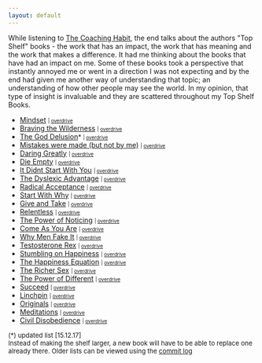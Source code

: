 ```yaml
---
layout: default
---
```


While listening to [The Coaching Habit], the end talks about the authors "Top Shelf" books - the work that has an impact, the work that has meaning and the work that makes a difference. It had me thinking about the books that have had an impact on me. Some of these books took a perspective that instantly annoyed me or went in a direction I was not expecting and by the end had given me another way of understanding that topic; an understanding of how other people may see the world. In my opinion, that type of insight is invaluable and they are scattered throughout my Top Shelf Books.


- [Mindset] <font size="1">| <a href="https://www.overdrive.com/media/233385/mindset">overdrive</a></font>
- [Braving the Wilderness] <font size="1">| <a href="https://www.overdrive.com/media/3198225/braving-the-wilderness">overdrive</a></font>
- [The God Delusion]<font size="2">* </font><font size="1">| <a href="https://www.overdrive.com/media/158168/the-god-delusion">overdrive</a></font>
- [Mistakes were made (but not by me)] <font size="1">| <a href="https://www.overdrive.com/media/573883/mistakes-were-made-but-not-by-me">overdrive</a></font>
- [Daring Greatly] <font size="1">| <a href="https://www.overdrive.com/media/3326143/daring-greatly">overdrive</a></font>
- [Die Empty] <font size="1">| <a href="https://www.overdrive.com/media/1450906/die-empty">overdrive</a></font>
- [It Didnt Start With You] <font size="1">| <a href="https://www.overdrive.com/media/2395059/it-didnt-start-with-you">overdrive</a></font>
- [The Dyslexic Advantage] <font size="1">| <a href="https://www.overdrive.com/media/1940970/the-dyslexic-advantage">overdrive</a></font>
- [Radical Acceptance] <font size="1">| <a href="https://www.overdrive.com/media/2101685/radical-acceptance">overdrive</a></font>
- [Start With Why] <font size="1">| <a href="https://www.overdrive.com/media/3348536/start-with-why">overdrive</a></font>
- [Give and Take] <font size="1">| <a href="https://www.overdrive.com/media/1289602/give-and-take">overdrive</a></font>
- [Relentless] <font size="1">| <a href="https://www.overdrive.com/media/2077109/relentless">overdrive</a></font>
- [The Power of Noticing] <font size="1">| <a href="https://www.overdrive.com/media/1542277/the-power-of-noticing">overdrive</a></font>
- [Come As You Are] <font size="1">| <a href="https://www.overdrive.com/media/2184509/come-as-you-are">overdrive</a></font>
- [Why Men Fake It] <font size="1">| <a href="https://www.overdrive.com/media/1266322/why-men-fake-it">overdrive</a></font>
- [Testosterone Rex] <font size="1">| <a href="https://www.overdrive.com/media/3116362/testosterone-rex">overdrive</a></font>
- [Stumbling on Happiness] <font size="1">| <a href="https://www.overdrive.com/media/138785/stumbling-on-happiness">overdrive</a></font>
- [The Happiness Equation] <font size="1">| <a href="https://www.overdrive.com/media/1928986/the-happiness-equation">overdrive</a></font>
- [The Richer Sex] <font size="1">| <a href="https://www.overdrive.com/media/845002/the-richer-sex">overdrive</a></font>
- [The Power of Different] <font size="1">| <a href="https://www.overdrive.com/media/3156828/the-power-of-different">overdrive</a></font>
- [Succeed] <font size="1">| <a href="https://www.overdrive.com/media/355432/succeed">overdrive</a></font>
- [Linchpin] <font size="1">| <a href="https://www.overdrive.com/media/242862/linchpin">overdrive</a></font>
- [Originals] <font size="1">| <a href="https://www.overdrive.com/media/2205291/originals">overdrive</a></font>
- [Meditations] <font size="1">| <a href="https://www.overdrive.com/media/287520/meditations">overdrive</a></font>
- [Civil Disobedience] <font size="1">| <a href="https://www.overdrive.com/media/3130078/civil-disobedience">overdrive</a></font>

<font size="2">(*) updated list [15.12.17] 
<br/>Instead of making the shelf larger, a new book will have to be able to replace one already there. Older lists can be viewed using the <a href="https://github.com/random-parts/random-parts.github.io/commits/master">commit log</a></font>


[The Coaching Habit]: https://www.worldcat.org/title/coaching-habit-say-less-ask-more-change-the-way-you-lead-forever/oclc/969053597
[Mindset]: http://www.worldcat.org/oclc/929888799
[Braving the Wilderness]: http://www.worldcat.org/oclc/1010600018
[The God Delusion]: https://www.worldcat.org/title/god-delusion/oclc/671274630
[Mistakes were made (but not by me)]: https://www.worldcat.org/title/mistakes-were-made-but-not-by-me-why-we-justify-foolish-beliefs-bad-decisions-and-hurtful-acts/oclc/960079734
[Daring Greatly]: http://www.worldcat.org/oclc/1003641523
[Die Empty]: http://www.worldcat.org/oclc/997044220
[It Didnt Start With You]: http://www.worldcat.org/oclc/948181047
[The Dyslexic Advantage]: http://www.worldcat.org/oclc/741558934
[Radical Acceptance]: http://www.worldcat.org/oclc/827648445
[Start With Why]: http://www.worldcat.org/oclc/1002097079
[Give and Take]: http://www.worldcat.org/oclc/999649005
[Relentless]: http://www.worldcat.org/oclc/903255274
[The Power of Noticing]: http://www.worldcat.org/oclc/974220212
[Come As You Are]: http://www.worldcat.org/oclc/980968366
[Why Men Fake It]: http://www.worldcat.org/oclc/1004882551
[Testosterone Rex]: http://www.worldcat.org/oclc/970128351
[Stumbling on Happiness]: http://www.worldcat.org/oclc/859387956
[The Happiness Equation]: http://www.worldcat.org/oclc/1008697982
[The Richer Sex]: http://www.worldcat.org/oclc/773985497
[The Power of Different]: http://www.worldcat.org/oclc/974890921
[Succeed]: http://www.worldcat.org/oclc/646113392
[Linchpin]: http://www.worldcat.org/oclc/966187668
[Originals]: https://www.worldcat.org/title/originals/oclc/909318356
[Meditations]: http://www.worldcat.org/oclc/464586916
[Civil Disobedience]: http://www.worldcat.org/oclc/317494464